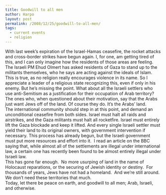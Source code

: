 ```yaml
---
title: Goodwill to all men
author: Harpo
layout: post
permalink: /2008/12/25/goodwill-to-all-men/
tags:
  - current events
  - religion
---
```

With last week&#8217;s expiration of the Israel-Hamas ceasefire, the rocket attacks and cross-border strikes have begun again. I, for one, am getting tired of this, and I can only imagine how the residents of those areas are feeling. The Israeli PM Ehud Olmert has asked residents of Gaza to stand up to the militants themselves, who he says are acting against the ideals of Islam. This is true, as no religion really encourages violence in its name. So I appreciate a leader of a religious state recognizing this, even if only in his enemy. But he&#8217;s missing the point. What about all the Israeli settlers who use anti-Semitism as a justification for their occupation of Arab territory? The ones who, when questioned about their motivation, say that the Arabs just want Jews off of the land. Of course they do. It&#8217;s the Arabs&#8217; land.  
The international community should step in at this point, and demand an unconditional ceasefire from both sides. Israel must halt all raids and airstrikes, and the Gaza militants must halt all rocketfire. Israel must entirely lift the Gaza blockade and keep it lifted. And every single Israeli settler must yield their land to its original owners, with government intervention if necessary. This process has already begun, but the Israeli government must put more resources and effort into it.  I read an article on the BBC saying that, while almost all of the settlements are illegal under international law, a certain one has recently been found to be almost entirely illegal under Israeli law.  
This has gone far enough.  No more usurping of land in the name of Holocaust reparations, or the securing of Jewish identity or destiny.  For thousands of years, Jews have not had a homeland.  And we&#8217;re still around.  We don&#8217;t need these territories that much.  
Today, let there be peace on earth, and goodwill to all men; Arab, Israeli, and otherwise.